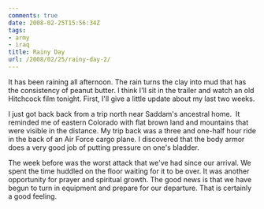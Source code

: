 ```yaml
---
comments: true
date: 2008-02-25T15:56:34Z
tags:
- army
- iraq
title: Rainy Day
url: /2008/02/25/rainy-day-2/
---
```


<p>It has been raining all afternoon. The rain turns the clay into mud that has the consistency of peanut butter. I think I'll sit in the trailer and watch an old Hitchcock film tonight. First, I'll give a little update about my last two weeks.</p>
<p>I just got back back from a trip north near Saddam's ancestral home.  It reminded me of eastern Colorado with flat brown land and mountains that were visible in the distance. My trip back was a three and one-half hour ride in the back of an Air Force cargo plane. I discovered that the body armor does a very good job of putting pressure on one's bladder.</p>
<p>The week before was the worst attack that we've had since our arrival. We spent the time huddled on the floor waiting for it to be over. It was another opportunity for prayer and spiritual growth. The good news is that we have begun to turn in equipment and prepare for our departure. That is certainly a good feeling.</p>
